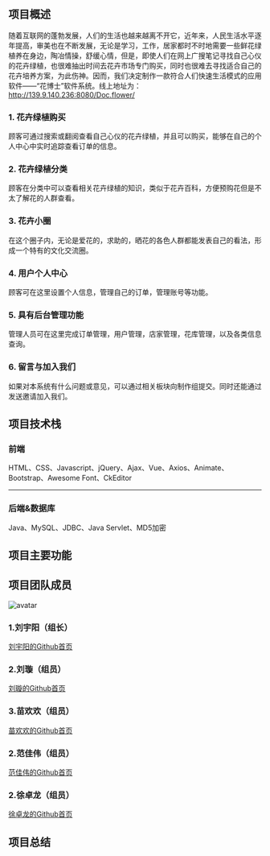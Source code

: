 ## 项目概述
随着互联网的蓬勃发展，人们的生活也越来越离不开它，近年来，人民生活水平逐年提高，审美也在不断发展，无论是学习，工作，居家都时不时地需要一些鲜花绿植养在身边，陶冶情操，舒缓心情，但是，即使人们在网上广搜笔记寻找自己心仪的花卉绿植，也很难抽出时间去花卉市场专门购买，同时也很难去寻找适合自己的花卉培养方案，为此伤神。因而，我们决定制作一款符合人们快速生活模式的应用软件——“花博士”软件系统。线上地址为：http://139.9.140.236:8080/Doc.flower/
### 1.	花卉绿植购买
顾客可通过搜索或翻阅查看自己心仪的花卉绿植，并且可以购买，能够在自己的个人中心中实时追踪查看订单的信息。
### 2.	花卉绿植分类
顾客在分类中可以查看相关花卉绿植的知识，类似于花卉百科，方便预购花但是不太了解花的人群查看。
### 3.	花卉小圈
在这个圈子内，无论是爱花的，求助的，晒花的各色人群都能发表自己的看法，形成一个特有的文化交流圈。
### 4.	用户个人中心
顾客可在这里设置个人信息，管理自己的订单，管理账号等功能。
### 5.	具有后台管理功能
管理人员可在这里完成订单管理，用户管理，店家管理，花库管理，以及各类信息查询。
### 6.	留言与加入我们
如果对本系统有什么问题或意见，可以通过相关板块向制作组提交。同时还能通过发送邀请加入我们。
## 项目技术栈
### 前端
HTML、CSS、Javascript、jQuery、Ajax、Vue、Axios、Animate、Bootstrap、Awesome Font、CkEditor

---
### 后端&数据库
Java、MySQL、JDBC、Java Servlet、MD5加密

## 项目主要功能
## 项目团队成员
![avatar](http://139.9.140.236:8080/Doc.flower/WebContent/public/img/Mission.png)
### 1.刘宇阳（组长）
[刘宇阳的Github首页](https://github.com/2193560021)
### 2.刘璇（组员）
[刘璇的Github首页](https://github.com/3199432593)
### 3.苗欢欢（组员）
[苗欢欢的Github首页](https://github.com/cen1234)
### 2.范佳伟（组员）
[范佳伟的Github首页](https://github.com/fanjiawei1106)
### 2.徐卓龙（组员）
[徐卓龙的Github首页](https://github.com/xuzhuolong)
## 项目总结
